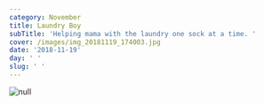 ```yaml
---
category: November
title: Laundry Boy
subTitle: 'Helping mama with the laundry one sock at a time. '
cover: /images/img_20181119_174003.jpg
date: '2018-11-19'
day: ' '
slug: ' '
---
```

![null](/images/img_20181119_174003.jpg)
